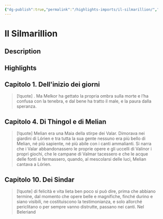 ```yaml
---
{"dg-publish":true,"permalink":"/highlights-imports/il-silmarillion/","title":"Il Silmarillion"}
---
```



# Il Silmarillion

## Description

## Highlights

## Capitolo 1. Dell'inizio dei giorni







> [!quote]
> . Ma Melkor ha gettato la propria ombra sulla morte e l’ha confusa con la tenebra, e dal bene ha tratto il male, e la paura dalla speranza.
> 





## Capitolo 4. Di Thingol e di Melian







> [!quote]
> Melian era una Maia della stirpe dei Valar. Dimorava nei giardini di Lórien e tra tutta la sua gente nessuno era più bello di Melian, né più sapiente, né più abile con i canti ammalianti. Si narra che i Valar abbandonassero le proprie opere e gli uccelli di Valinor i propri giochi, che le campane di Valmar tacessero e che le acque delle fonti si fermassero, quando, al mescolarsi delle luci, Melian cantava a Lórien.
> 





## Capitolo 10. Dei Sindar







> [!quote]
> di felicità e vita lieta ben poco si può dire, prima che abbiano termine, dal momento che opere belle e magnifiche, finché durino e siano visibili, ne costituiscono la testimonianza, e solo allorché periclitano o per sempre vanno distrutte, passano nei canti. Nel Beleriand
> 





